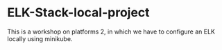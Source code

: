 # ELK-Stack-local-project
This is a workshop on platforms 2, in which we have to configure an ELK locally using minikube.
